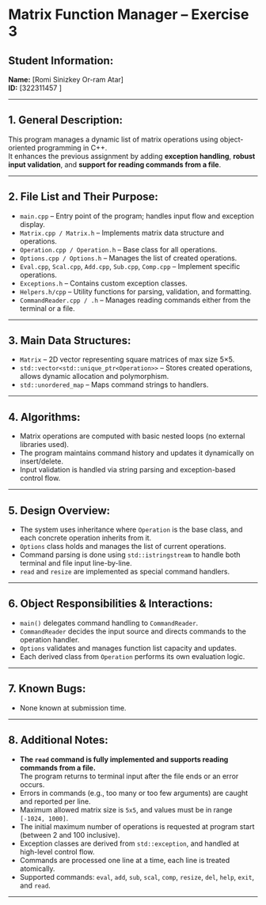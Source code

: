 
# Matrix Function Manager – Exercise 3

## Student Information:
**Name:** [Romi Sinizkey Or-ram Atar]  
**ID:** [322311457 ]  


---

## 1. General Description:
This program manages a dynamic list of matrix operations using object-oriented programming in C++.  
It enhances the previous assignment by adding **exception handling**, **robust input validation**, and **support for reading commands from a file**.

---

## 2. File List and Their Purpose:
- `main.cpp` – Entry point of the program; handles input flow and exception display.
- `Matrix.cpp / Matrix.h` – Implements matrix data structure and operations.
- `Operation.cpp / Operation.h` – Base class for all operations.
- `Options.cpp / Options.h` – Manages the list of created operations.
- `Eval.cpp`, `Scal.cpp`, `Add.cpp`, `Sub.cpp`, `Comp.cpp` – Implement specific operations.
- `Exceptions.h` – Contains custom exception classes.
- `Helpers.h/cpp` – Utility functions for parsing, validation, and formatting.
- `CommandReader.cpp / .h` – Manages reading commands either from the terminal or a file.

---

## 3. Main Data Structures:
- `Matrix` – 2D vector representing square matrices of max size 5×5.
- `std::vector<std::unique_ptr<Operation>>` – Stores created operations, allows dynamic allocation and polymorphism.
- `std::unordered_map`  – Maps command strings to handlers.

---

## 4. Algorithms:
- Matrix operations are computed with basic nested loops (no external libraries used).
- The program maintains command history and updates it dynamically on insert/delete.
- Input validation is handled via string parsing and exception-based control flow.

---

## 5. Design Overview:
- The system uses inheritance where `Operation` is the base class, and each concrete operation inherits from it.
- `Options` class holds and manages the list of current operations.
- Command parsing is done using `std::istringstream` to handle both terminal and file input line-by-line.
- `read` and `resize` are implemented as special command handlers.

---

## 6. Object Responsibilities & Interactions:
- `main()` delegates command handling to `CommandReader`.
- `CommandReader` decides the input source and directs commands to the operation handler.
- `Options` validates and manages function list capacity and updates.
- Each derived class from `Operation` performs its own evaluation logic.

---

## 7. Known Bugs:
- None known at submission time.

---

## 8. Additional Notes:
- **The `read` command is fully implemented and supports reading commands from a file.**  
  The program returns to terminal input after the file ends or an error occurs.
- Errors in commands (e.g., too many or too few arguments) are caught and reported per line.
- Maximum allowed matrix size is `5x5`, and values must be in range `[-1024, 1000]`.
- The initial maximum number of operations is requested at program start (between 2 and 100 inclusive).
- Exception classes are derived from `std::exception`, and handled at high-level control flow.
- Commands are processed one line at a time, each line is treated atomically.
- Supported commands: `eval`, `add`, `sub`, `scal`, `comp`, `resize`, `del`, `help`, `exit`, and `read`.

---

